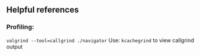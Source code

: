 ## Helpful references

### Profiling:
`valgrind --tool=callgrind ./navigator`
Use: `kcachegrind` to view callgrind output